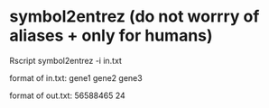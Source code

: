 # symbol2entrez (do not worrry of aliases + only for humans)

Rscript symbol2entrez -i in.txt

format of in.txt:
gene1
gene2
gene3

format of out.txt:
56588465
24
